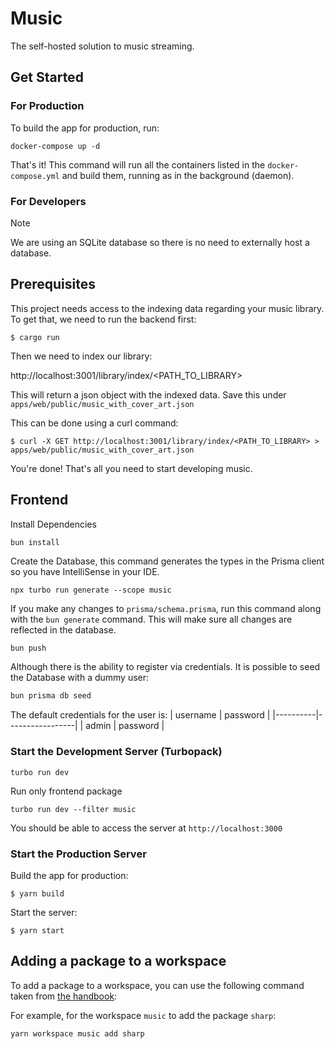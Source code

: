# Music
The self-hosted solution to music streaming.


## Get Started

### For Production
To build the app for production, run:
```
docker-compose up -d
```
That's it! This command will run all the containers listed in the `docker-compose.yml` and build them, running as in the background (daemon).

### For Developers
> [!NOTE]
> We are using an SQLite database so there is no need to externally host a database. 


## Prerequisites
This project needs access to the indexing data regarding your music library. To get that, we need to run the backend first:
```
$ cargo run
```

Then we need to index our library:

http://localhost:3001/library/index/<PATH_TO_LIBRARY>

This will return a json object with the indexed data. Save this under `apps/web/public/music_with_cover_art.json`

This can be done using a curl command:
```
$ curl -X GET http://localhost:3001/library/index/<PATH_TO_LIBRARY> > apps/web/public/music_with_cover_art.json
```
You're done! That's all you need to start developing music.

## Frontend
Install Dependencies
```bash
bun install
```
Create the Database, this command generates the types in the Prisma client so you have IntelliSense in your IDE.
```
npx turbo run generate --scope music
```

If you make any changes to `prisma/schema.prisma`, run this command along with the `bun generate` command. This will make sure all changes are reflected in the database.
```
bun push
```

Although there is the ability to register via credentials. It is possible to seed the Database with a dummy user:
```bash
bun prisma db seed
```

The default credentials for the user is:
  | username | password |
  |----------|-----------------|
  | admin | password |

### Start the Development Server (Turbopack)
```
turbo run dev
```

Run only frontend package
```
turbo run dev --filter music
```

You should be able to access the server at `http://localhost:3000`

### Start the Production Server
Build the app for production:
```
$ yarn build
```

Start the server:
```
$ yarn start 
```

## Adding a package to a workspace
To add a package to a workspace, you can use the following command taken from [the handbook](https://turbo.build/repo/docs/handbook/package-installation):

For example, for the workspace `music` to add the package `sharp`:
```bash
yarn workspace music add sharp
```

